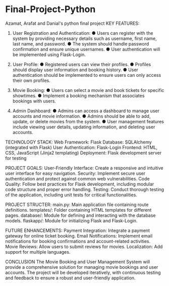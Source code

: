 # Final-Project-Python
Azamat, Arafat and Danial's python final project
KEY FEATURES:
1.	User Registration and Authentication:
●	Users can register with the system by providing necessary details such as username, first name, last name, and password.
●	The system should handle password confirmation and ensure unique usernames.
●	User authentication will be implemented using Flask-Login.
2.	User Profile:
●	Registered users can view their profiles.
●	Profiles should display user information and booking history.
●	User authentication should be implemented to ensure users can only access their own profiles.
3.	Movie Booking:
●	Users can select a movie and book tickets for specific showtimes.
●	Implement a booking mechanism that associates bookings with users.




4.	Admin Dashboard:
●	Admins can access a dashboard to manage user accounts and movie information.
●	Admins should be able to add, update, or delete movies from the system.
●	User management features include viewing user details, updating information, and deleting user accounts.


TECHNOLOGY STACK:
Web Framework: Flask
Database: SQLAlchemy (integrated with Flask)
User Authentication: Flask-Login
Frontend: HTML, CSS, JavaScript (Jinja2 templating)
Deployment: Flask development server for testing

PROJECT GOALS:
User-Friendly Interface: Create a responsive and intuitive user interface for easy navigation.
Security: Implement secure user authentication and protect against common web vulnerabilities.
Code Quality: Follow best practices for Flask development, including modular code structure and proper error handling.
Testing: Conduct thorough testing of the application, including unit tests for critical functionalities.




PROJECT STRUCTER:
main.py: Main application file containing route definitions.
templates/: Folder containing HTML templates for different pages.
database/: Module for defining and interacting with the database models.
flaskapp/: Module for initializing Flask and Flask-Login.

FUTURE ENHANCEMENTS:
Payment Integration: Integrate a payment gateway for online ticket booking.
Email Notifications: Implement email notifications for booking confirmations and account-related activities.
Movie Reviews: Allow users to submit reviews for movies.
Localization: Add support for multiple languages.

CONCLUSION
The Movie Booking and User Management System will provide a comprehensive solution for managing movie bookings and user accounts. The project will be developed iteratively, with continuous testing and feedback to ensure a robust and user-friendly application.

